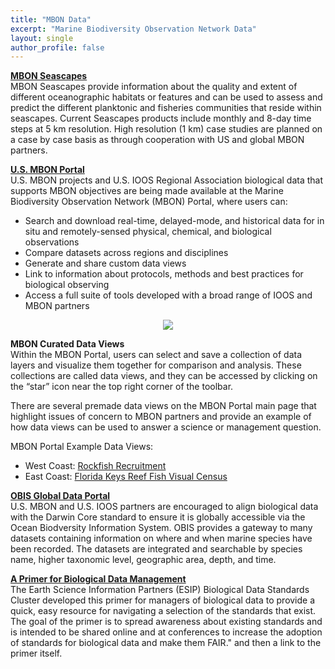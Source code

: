 ```yaml
---
title: "MBON Data"
excerpt: "Marine Biodiversity Observation Network Data"
layout: single
author_profile: false
---
```


**[MBON Seascapes](https://coastwatch.noaa.gov/cw/node/153.html)**  
MBON Seascapes provide information about the quality and extent of different oceanographic habitats or features and can be used to assess and predict the different planktonic and fisheries communities that reside within seascapes. Current Seascapes products include monthly and 8-day time steps at 5 km resolution.  High resolution (1 km) case studies are planned on a case by case basis as through cooperation with US and global MBON partners.

**[U.S. MBON Portal](https://mbon.ioos.us)**  
U.S. MBON projects and U.S. IOOS Regional Association biological data that supports MBON objectives are being made available at the Marine Biodiversity Observation Network (MBON) Portal, where users can:

*   Search and download real-time, delayed-mode, and historical data for in situ and remotely-sensed physical, chemical, and biological observations
*   Compare datasets across regions and disciplines
*   Generate and share custom data views
*   Link to information about protocols, methods and best practices for biological observing
*   Access a full suite of tools developed with a broad range of IOOS and MBON partners

<div align="center"><a href="https://mbon.ioos.us/" target="_blank"><img src="../../images/mbon_data.jpg"></a></div>

**MBON Curated Data Views**<br>
Within the MBON Portal, users can select and save a collection of data layers and visualize them together for comparison and analysis. These collections are called data views, and they can be accessed by clicking on the “star” icon near the top right corner of the toolbar.

There are several premade data views on the MBON Portal main page that highlight issues of concern to MBON partners and provide an example of how data views can be used to answer a science or management question.

MBON Portal Example Data Views:
*   West Coast: [Rockfish Recruitment](https://mbon.ioos.us/#default-data/5)
*   East Coast: [Florida Keys Reef Fish Visual Census](https://mbon.ioos.us/#default-data/6.1)  

**[OBIS Global Data Portal](https://obis.org/)**  
U.S. MBON and U.S. IOOS partners are encouraged to align biological data with the Darwin Core standard to ensure it is globally accessible via the Ocean Biodversity Information System. OBIS provides a gateway to many datasets containing information on where and when marine species have been recorded. The datasets are integrated and searchable by species name, higher taxonomic level, geographic area, depth, and time.

**[A Primer for Biological Data Management](/assets/Biological%20Data%20Standards%20Primer_V5.pdf)**<br>
The Earth Science Information Partners (ESIP) Biological Data Standards Cluster developed this primer for managers of biological data to provide a quick, easy resource for navigating a selection of the standards that exist. The goal of the primer is to spread awareness about existing standards and is intended to be shared online and at conferences to increase the adoption of standards for biological data and make them FAIR." and then a link to the primer itself.

